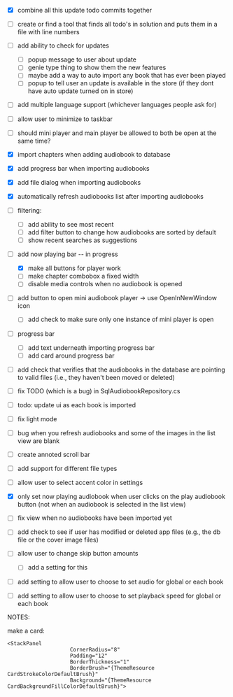 - [x] combine all this update todo commits together

- [ ] create or find a tool that finds all todo's in solution and puts them in a file with line numbers

- [ ] add ability to check for updates
  - [ ] popup message to user about update
  - [ ] genie type thing to show them the new features
  - [ ] maybe add a way to auto import any book that has ever been played
  - [ ] popup to tell user an update is available in the store (if they dont have auto update turned on in store)

- [ ] add multiple language support (whichever languages people ask for)

- [ ] allow user to minimize to taskbar
- [ ] should mini player and main player be allowed to both be open at the same time?

- [x] import chapters when adding audiobook to database
- [x] add progress bar when importing audiobooks
- [x] add file dialog when importing audiobooks
- [x] automatically refresh audiobooks list after importing audiobooks
- [ ] filtering:
  - [ ] add ability to see most recent
  - [ ] add filter button to change how audiobooks are sorted by default
  - [ ] show recent searches as suggestions

- [ ] add now playing bar -- in progress
  - [x] make all buttons for player work
  - [ ] make chapter combobox a fixed width
  - [ ] disable media controls when no audiobook is opened

- [ ] add button to open mini audiobook player -> use OpenInNewWindow icon <FontIcon Glyph="&#xE8A7;" />
  - [ ] add check to make sure only one instance of mini player is open

- [ ] progress bar
  - [ ] add text underneath importing progress bar
  - [ ] add card around progress bar

- [ ] add check that verifies that the audiobooks in the database are pointing to valid files (i.e., they haven't been moved or deleted)
- [ ] fix TODO (which is a bug) in SqlAudiobookRepository.cs
- [ ] todo: update ui as each book is imported
- [ ] fix light mode
- [ ] bug when you refresh audiobooks and some of the images in the list view are blank
- [ ] create annoted scroll bar
- [ ] add support for different file types
- [ ] allow user to select accent color in settings
- [x] only set now playing audiobook when user clicks on the play audiobook button (not when an audiobook is selected in the list view)
- [ ] fix view when no audiobooks have been imported yet
- [ ] add check to see if user has modified or deleted app files (e.g., the db file or the cover image files)
- [ ] allow user to change skip button amounts
  - [ ] add a setting for this
- [ ] add setting to allow user to choose to set audio for global or each book
- [ ] add setting to allow user to choose to set playback speed for global or each book

NOTES:

make a card:

```
<StackPanel 
                    CornerRadius="8"
                    Padding="12"
                    BorderThickness="1"
                    BorderBrush="{ThemeResource CardStrokeColorDefaultBrush}"
                    Background="{ThemeResource CardBackgroundFillColorDefaultBrush}">
```
